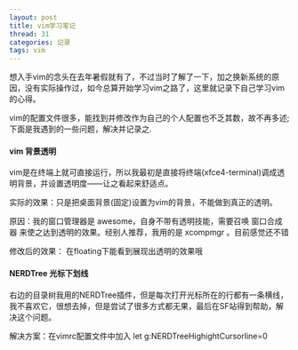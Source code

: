 ```yaml
---
layout: post
title: vim学习笔记
thread: 31
categories: 记录
tags: vim
---
```


  想入手vim的念头在去年暑假就有了，不过当时了解了一下，加之换新系统的原因，没有实际操作过，如今总算开始学习vim之路了，这里就记录下自己学习vim的心得。 
  
  vim的配置文件很多，能找到并修改作为自己的个人配置也不乏其数，故不再多述; 下面是我遇到的一些问题，解决并记录之. 

#### vim 背景透明 

vim是在终端上就可直接运行，所以我最初是直接将终端(xfce4-terminal)调成透明背景，并设置透明度——让之看起来舒适点。 

实际的效果：只是把桌面背景(固定)设置为vim的背景，不能做到真正的透明。 

原因：我的窗口管理器是 awesome，自身不带有透明技能，需要召唤 窗口合成器 来使之达到透明的效果。经别人推荐，我用的是 xcompmgr 。目前感觉还不错

修改后的效果： 在floating下能看到展现出透明的效果哦 

#### NERDTree 光标下划线

右边的目录树我用的NERDTree插件，但是每次打开光标所在的行都有一条横线，我不喜欢它，很想去掉，但是尝试了很多方式都无果，最后在SF站得到帮助，解决这个问题。

解决方案：在vimrc配置文件中加入 let g:NERDTreeHighightCursorline=0




